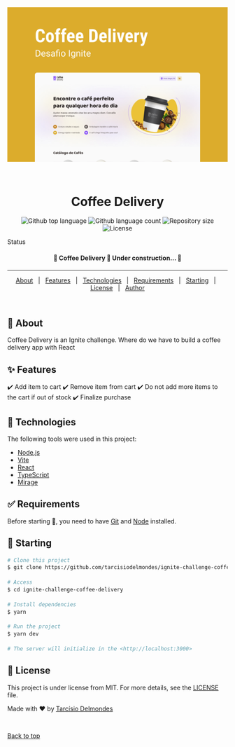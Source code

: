 <div align="center" id="top"> 
  <img src="./.github/project.jpg" alt="Coffee Delivery" />

&#xa0;

  <!-- <a href="https://coffeedelivery.netlify.app">Demo</a> -->
</div>

<h1 align="center">Coffee Delivery</h1>

<p align="center">
  <img alt="Github top language" src="https://img.shields.io/github/languages/top/tarcisiodelmondes/ignite-challenge-coffee-delivery?color=56BEB8">

  <img alt="Github language count" src="https://img.shields.io/github/languages/count/tarcisiodelmondes/ignite-challenge-coffee-delivery?color=56BEB8">

  <img alt="Repository size" src="https://img.shields.io/github/repo-size/tarcisiodelmondes/ignite-challenge-coffee-delivery?color=56BEB8">

  <img alt="License" src="https://img.shields.io/github/license/tarcisiodelmondes/ignite-challenge-coffee-delivery?color=56BEB8">

</p>

Status

<h4 align="center"> 
	🚧  Coffee Delivery 🚀 Under construction...  🚧
</h4>

<hr>

<p align="center">
  <a href="#dart-about">About</a> &#xa0; | &#xa0; 
  <a href="#sparkles-features">Features</a> &#xa0; | &#xa0;
  <a href="#rocket-technologies">Technologies</a> &#xa0; | &#xa0;
  <a href="#white_check_mark-requirements">Requirements</a> &#xa0; | &#xa0;
  <a href="#checkered_flag-starting">Starting</a> &#xa0; | &#xa0;
  <a href="#memo-license">License</a> &#xa0; | &#xa0;
  <a href="https://github.com/tarcisiodelmondes" target="_blank">Author</a>
</p>

<br>

## :dart: About

Coffee Delivery is an Ignite challenge. Where do we have to build a
coffee delivery app with React

## :sparkles: Features

:heavy_check_mark: Add item to cart
:heavy_check_mark: Remove item from cart
:heavy_check_mark: Do not add more items to the cart if out of stock
:heavy_check_mark: Finalize purchase

## :rocket: Technologies

The following tools were used in this project:

- [Node.js](https://nodejs.org/en/)
- [Vite](https://vitejs.dev/)
- [React](https://pt-br.reactjs.org/)
- [TypeScript](https://www.typescriptlang.org/)
- [Mirage](https://miragejs.com/)

## :white_check_mark: Requirements

Before starting :checkered_flag:, you need to have [Git](https://git-scm.com) and [Node](https://nodejs.org/en/) installed.

## :checkered_flag: Starting

```bash
# Clone this project
$ git clone https://github.com/tarcisiodelmondes/ignite-challenge-coffee-delivery

# Access
$ cd ignite-challenge-coffee-delivery

# Install dependencies
$ yarn

# Run the project
$ yarn dev

# The server will initialize in the <http://localhost:3000>
```

## :memo: License

This project is under license from MIT. For more details, see the [LICENSE](LICENSE.md) file.

Made with :heart: by <a href="https://github.com/tarcisiodelmondes" target="_blank">Tarcísio Delmondes</a>

&#xa0;

<a href="#top">Back to top</a>
